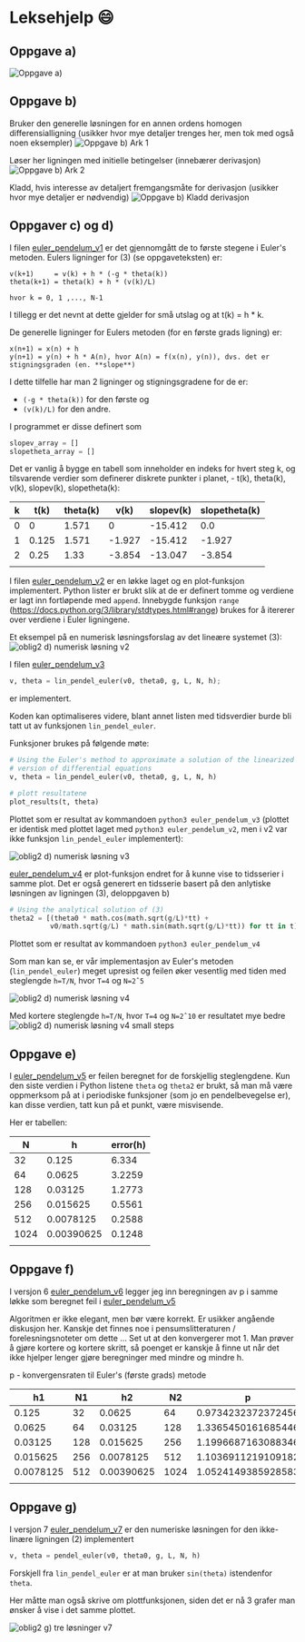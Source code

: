 # Leksehjelp :smile:

## Oppgave a)
![Oppgave a)](/images/oblig2_a_skisse.jpg)

## Oppgave b)
Bruker den generelle løsningen for en annen ordens homogen differensialligning (usikker hvor mye detaljer trenges her, men tok med også noen eksempler)
![Oppgave b) Ark 1](/images/oblig2_b_skisse01.jpg)

Løser her ligningen med initielle betingelser (innebærer derivasjon)
![Oppgave b) Ark 2](/images/oblig2_b_skisse02.jpg)

Kladd, hvis interesse av detaljert fremgangsmåte for derivasjon (usikker hvor mye detaljer er nødvendig)
![Oppgave b) Kladd derivasjon](/images/oblig2_b_skisse03_kladd.jpg)


## Oppgaver c) og d)

I filen [euler_pendelum_v1](oblig2/euler_pendelum_v1.py) er det gjennomgått de to første stegene i Euler's metoden.
Eulers ligninger for (3) (se oppgaveteksten) er:
```
v(k+1)     = v(k) + h * (-g * theta(k))
theta(k+1) = theta(k) + h * (v(k)/L)

hvor k = 0, 1 ,..., N-1
```
I tillegg er det nevnt at dette gjelder for små utslag og at t(k) = h * k.

De generelle ligninger for Eulers metoden (for en første grads ligning) er:
```
x(n+1) = x(n) + h
y(n+1) = y(n) + h * A(n), hvor A(n) = f(x(n), y(n)), dvs. det er stigningsgraden (en. **slope**)
```

I dette tilfelle har man 2 ligninger og stigningsgradene for de er:
* `(-g * theta(k))` for den første og
* `(v(k)/L)` for den andre.

I programmet er disse definert som
```python
slopev_array = []
slopetheta_array = []
```

Det er vanlig å bygge en tabell som inneholder en indeks for hvert steg k, og tilsvarende verdier som definerer diskrete punkter i planet, - t(k), theta(k), v(k), slopev(k), slopetheta(k):

k  | t(k)  | theta(k) | v(k)   | slopev(k)| slopetheta(k)
---| ------|----------|--------|----------|--------------
0  | 0     | 1.571	  | 0	     | -15.412  | 0.0
1	 | 0.125 | 1.571	  | -1.927 | -15.412  | -1.927
2	 | 0.25	 | 1.33	    | -3.854 | -13.047  | -3.854
 | | | | |


I filen [euler_pendelum_v2](oblig2/euler_pendelum_v2.py) er en løkke laget og en plot-funksjon implementert.
Python lister er brukt slik at de er definert tomme og verdiene er lagt inn fortløpende med `append`.
Innebygde funksjon `range` (https://docs.python.org/3/library/stdtypes.html#range) brukes for å itererer over verdiene i Euler ligningene.


Et eksempel på en numerisk løsningsforslag av det lineære systemet (3):
![oblig2 d) numerisk løsning v2](/images/linear_euler_v2.png)

I filen [euler_pendelum_v3](oblig2/euler_pendelum_v3.py)
```python
v, theta = lin_pendel_euler(v0, theta0, g, L, N, h);
```
er implementert.

Koden kan optimaliseres videre, blant annet listen med tidsverdier burde bli tatt ut av funksjonen `lin_pendel_euler`.

Funksjoner brukes på følgende møte:
```python
# Using the Euler's method to approximate a solution of the linearized
# version of differential equations
v, theta = lin_pendel_euler(v0, theta0, g, L, N, h)

# plott resultatene
plot_results(t, theta)
```

Plottet som er resultat av kommandoen `python3 euler_pendelum_v3` (plottet er identisk med plottet laget med `python3 euler_pendelum_v2`, men i v2 var ikke funksjon `lin_pendel_euler` implementert):

![oblig2 d) numerisk løsning v3](/images/linear_euler_v3.png)

[euler_pendelum_v4](oblig2/euler_pendelum_v4.py) er plot-funksjon endret for å kunne vise to tidsserier i samme plot. Det er også generert en tidsserie basert på den anlytiske løsningen av ligningen (3), deloppgaven b)
```python
# Using the analytical solution of (3)
theta2 = [(theta0 * math.cos(math.sqrt(g/L)*tt) +
          v0/math.sqrt(g/L) * math.sin(math.sqrt(g/L)*tt)) for tt in t]
```

Plottet som er resultat av kommandoen `python3 euler_pendelum_v4`

Som man kan se, er vår implementasjon av Euler's metoden (`lin_pendel_euler`) meget upresist og feilen øker vesentlig med tiden med steglengde `h=T/N`, hvor `T=4` og `N=2ˆ5`

![oblig2 d) numerisk løsning v4](/images/linear_euler_v4.png)

Med kortere steglengde `h=T/N`, hvor `T=4` og `N=2ˆ10` er resultatet mye bedre
![oblig2 d) numerisk løsning v4 small steps](/images/linear_euler_v4_small_steps.png)

## Oppgave e)

I [euler_pendelum_v5](oblig2/euler_pendelum_v5.py) er feilen beregnet for de forskjellig steglengdene. Kun den siste verdien i Python listene `theta` og `theta2` er brukt, så man må være oppmerksom på at i periodiske funksjoner (som jo en pendelbevegelse er), kan disse verdien, tatt kun på et punkt, være misvisende.

Her er tabellen:

N    |   h        | error(h)
-----|------------|---------
32   | 0.125      | 6.334
64   | 0.0625     | 3.2259
128  | 0.03125    | 1.2773
256  | 0.015625   | 0.5561
512  | 0.0078125  | 0.2588
1024 | 0.00390625 | 0.1248
 | |

## Oppgave f)
I versjon 6 [euler_pendelum_v6](oblig2/euler_pendelum_v6.py) legger jeg inn beregningen av p i samme løkke som beregnet feil i [euler_pendelum_v5](oblig2/euler_pendelum_v5.py)

Algoritmen er ikke elegant, men bør være korrekt. Er usikker angående diskusjon her. Kanskje det finnes noe i pensumslitteraturen / forelesningsnoteter om dette ... Set ut at den konvergerer mot 1. Man prøver å gjøre kortere og kortere skritt, så poenget er kanskje å finne ut når det ikke hjelper lenger gjøre beregninger med mindre og mindre h.

p - konvergensraten til Euler's (første grads) metode

h1         | N1    | h2          | N2    | p
-----------|-------|-------------|-------|--------------------
0.125      | 32    | 0.0625      | 64    | 0.9734232372372456
0.0625     | 64    | 0.03125     | 128   | 1.3365450161685446
0.03125    | 128   | 0.015625    | 256   | 1.1996687163088346
0.015625   | 256   | 0.0078125   | 512   | 1.1036911219109182
0.0078125  | 512   | 0.00390625  | 1024  | 1.0524149385928583
 | | | |

## Oppgave g)
I versjon 7 [euler_pendelum_v7](oblig2/euler_pendelum_v7.py) er den numeriske løsningen for den ikke-linære ligningen (2) implementert
```python
v, theta = pendel_euler(v0, theta0, g, L, N, h)
```
Forskjell fra `lin_pendel_euler` er at man bruker `sin(theta)` istendenfor `theta`.

Her måtte man også skrive om plottfunksjonen, siden det er nå 3 grafer man ønsker å vise i det samme plottet.

![oblig2 g) tre løsninger v7](/images/linear_euler_v7.png)
